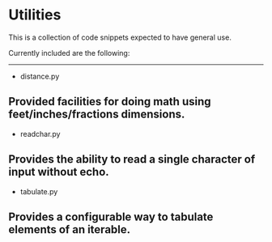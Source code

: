 Utilities
=========

This is a collection of code snippets expected to have general use.

Currently included are the following:

  -----------
  
- distance.py

Provided facilities for doing math using feet/inches/fractions dimensions.
  -----------

- readchar.py

Provides the ability to read a single character of input without echo.
  -----------

- tabulate.py

Provides a configurable way to tabulate elements of an iterable.
  -----------

